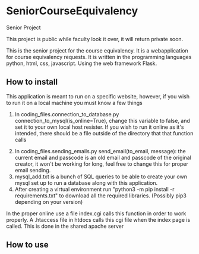# SeniorCourseEquivalency
Senior Project

This project is public while faculty look it over, it will return private soon.

This is the senior project for the course equivalency. It is a webapplication for course equivalency requests.
It is written in the programming languages python, html, css, javascript. Using the web framework Flask.

## How to install

This application is meant to run on a specific website, however, if you wish to run it on a local machine you must know a few things
1. In coding_files.connection_to_database.py connection_to_mysql(is_online=True), change this variable to false, and set it to your own local host resister.
If you wish to run it online as it's intended, there should be a file outside of the directory that that function calls
2) In coding_files.sending_emails.py send_email(to_email, message): the current email and passcode is an old email and passcode of the original creator, it won't be working for long, feel free to change this for proper email sending.
3) mysql_add.txt is a bunch of SQL queries to be able to create your own mysql set up to run a database along with this application.
4) After creating a virtual environment run "python3 -m pip install -r requirements.txt" to download all the required libraries. (Possibly pip3 depending on your version) 

In the proper online use a file index.cgi calls this function in order to work properly.
A .htaccess file in htdocs calls this cgi file when the index page is called.
This is done in the shared apache server


## How to use
